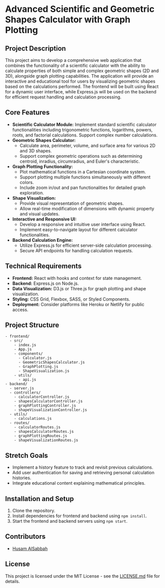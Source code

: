 # Advanced Scientific and Geometric Shapes Calculator with Graph Plotting

## Project Description
This project aims to develop a comprehensive web application that combines the functionality of a scientific calculator with the ability to calculate properties of both simple and complex geometric shapes (2D and 3D), alongside graph plotting capabilities. The application will provide an interactive and educational tool for users by visualizing geometric shapes based on the calculations performed. The frontend will be built using React for a dynamic user interface, while Express.js will be used on the backend for efficient request handling and calculation processing.

## Core Features
- **Scientific Calculator Module:** Implement standard scientific calculator functionalities including trigonometric functions, logarithms, powers, roots, and factorial calculations. Support complex number calculations.
- **Geometric Shapes Calculator:**
  - Calculate area, perimeter, volume, and surface area for various 2D and 3D shapes.
  - Support complex geometric operations such as determining centroid, inradius, circumradius, and Euler's characteristic.
- **Graph Plotting Functionality:**
  - Plot mathematical functions in a Cartesian coordinate system.
  - Support plotting multiple functions simultaneously with different colors.
  - Include zoom in/out and pan functionalities for detailed graph exploration.
- **Shape Visualization:**
  - Provide visual representation of geometric shapes.
  - Allow real-time modification of dimensions with dynamic property and visual updates.
- **Interactive and Responsive UI:**
  - Develop a responsive and intuitive user interface using React.
  - Implement easy-to-navigate layout for different calculator functionalities.
- **Backend Calculation Engine:**
  - Utilize Express.js for efficient server-side calculation processing.
  - Secure API endpoints for handling calculation requests.

## Technical Requirements
- **Frontend:** React with hooks and context for state management.
- **Backend:** Express.js on Node.js.
- **Data Visualization:** D3.js or Three.js for graph plotting and shape visualization.
- **Styling:** CSS Grid, Flexbox, SASS, or Styled Components.
- **Deployment:** Consider platforms like Heroku or Netlify for public access.

## Project Structure
```
- frontend/
  - src/
    - index.js
    - App.js
    - components/
      - Calculator.js
      - GeometricShapesCalculator.js
      - GraphPlotting.js
      - ShapeVisualization.js
    - utils/
      - api.js
- backend/
  - server.js
  - controllers/
    - calculatorController.js
    - shapesCalculatorController.js
    - graphPlottingController.js
    - shapeVisualizationController.js
  - utils/
    - calculations.js
  - routes/
    - calculatorRoutes.js
    - shapesCalculatorRoutes.js
    - graphPlottingRoutes.js
    - shapeVisualizationRoutes.js
```

## Stretch Goals
- Implement a history feature to track and revisit previous calculations.
- Add user authentication for saving and retrieving personal calculation histories.
- Integrate educational content explaining mathematical principles.

## Installation and Setup
1. Clone the repository.
2. Install dependencies for frontend and backend using `npm install`.
3. Start the frontend and backend servers using `npm start`.

## Contributors
- [Husam AlSabbah](https://github.com/halsabbah10)

## License
This project is licensed under the MIT License - see the [LICENSE.md](LICENSE.md) file for details.

